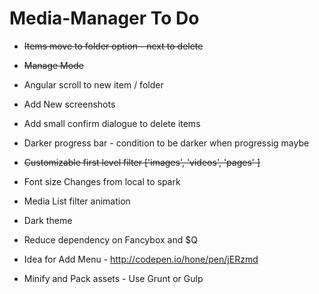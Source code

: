 
# Media-Manager To Do

* ~~Items move to folder option - next to delete~~
* ~~Manage Mode~~
* Angular scroll to new item / folder
* Add New screenshots
* Add small confirm dialogue to delete items 

* Darker progress bar - condition to be darker when progressig maybe
* ~~Customizable first level filter ['images', 'videos', 'pages' ]~~
* Font size Changes from local to spark
* Media List filter animation
* Dark theme
* Reduce dependency on Fancybox and $Q
* Idea for Add Menu - http://codepen.io/hone/pen/jERzmd
* Minify and Pack assets - Use Grunt or Gulp